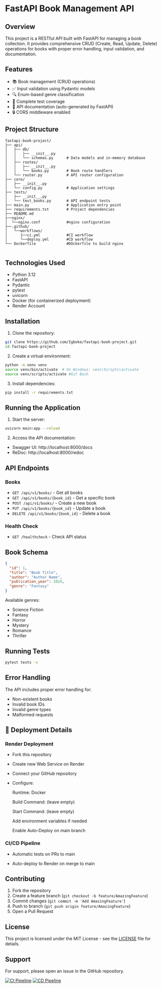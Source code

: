 # FastAPI Book Management API

## Overview

This project is a RESTful API built with FastAPI for managing a book collection. It provides comprehensive CRUD (Create, Read, Update, Delete) operations for books with proper error handling, input validation, and documentation.

## Features

- 📚 Book management (CRUD operations)
- ✅ Input validation using Pydantic models
- 🔍 Enum-based genre classification
- 🧪 Complete test coverage
- 📝 API documentation (auto-generated by FastAPI)
- 🔒 CORS middleware enabled

## Project Structure

```
fastapi-book-project/
├── api/
│   ├── db/
│   │   ├── __init__.py
│   │   └── schemas.py      # Data models and in-memory database
│   ├── routes/
│   │   ├── __init__.py
│   │   └── books.py        # Book route handlers
│   └── router.py           # API router configuration
├── core/
│   ├── __init__.py
│   └── config.py           # Application settings
├── tests/
│   ├── __init__.py
│   └── test_books.py       # API endpoint tests
├── main.py                 # Application entry point
├── requirements.txt        # Project dependencies
├── README.md
├──nginx/
│  └──nginx.conf            #nginx configuration
├──.github/
│   └──workflows/
│      ├──ci.yml            #CI workflow
│      └──deploy.yml        #CD workflow
└── Dockerfile              #DOckerfile to build nginx
  
```

## Technologies Used

- Python 3.12
- FastAPI
- Pydantic
- pytest
- uvicorn
- Docker (for containerized deployment)
- Render Account

## Installation

1. Clone the repository:

```bash
git clone https://github.com/Igboke/fastapi-book-project.git
cd fastapi-book-project
```

2. Create a virtual environment:

```bash
python -m venv venv
source venv/bin/activate  # On Windows: venv\Scripts\activate
source venv/scripts/activate #Git Bash
```

3. Install dependencies:

```bash
pip install -r requirements.txt
```

## Running the Application

1. Start the server:

```bash
uvicorn main:app --reload
```

2. Access the API documentation:

- Swagger UI: http://localhost:8000/docs
- ReDoc: http://localhost:8000/redoc

## API Endpoints

### Books

- `GET /api/v1/books/` - Get all books
- `GET /api/v1/books/{book_id}` - Get a specific book
- `POST /api/v1/books/` - Create a new book
- `PUT /api/v1/books/{book_id}` - Update a book
- `DELETE /api/v1/books/{book_id}` - Delete a book

### Health Check

- `GET /healthcheck` - Check API status

## Book Schema

```json
{
  "id": 1,
  "title": "Book Title",
  "author": "Author Name",
  "publication_year": 2024,
  "genre": "Fantasy"
}
```

Available genres:

- Science Fiction
- Fantasy
- Horror
- Mystery
- Romance
- Thriller

## Running Tests

```bash
pytest tests -v
```

## Error Handling

The API includes proper error handling for:

- Non-existent books
- Invalid book IDs
- Invalid genre types
- Malformed requests

## 🚀 Deployment Details

### Render Deployment

- Fork this repository

- Create new Web Service on Render

- Connect your GitHub repository

- Configure:

  Runtime: Docker

  Build Command: (leave empty)

  Start Command: (leave empty)

  Add environment variables if needed

  Enable Auto-Deploy on main branch

### CI/CD Pipeline

- Automatic tests on PRs to main

- Auto-deploy to Render on merge to main

## Contributing

1. Fork the repository
2. Create a feature branch (`git checkout -b feature/AmazingFeature`)
3. Commit changes (`git commit -m 'Add AmazingFeature'`)
4. Push to branch (`git push origin feature/AmazingFeature`)
5. Open a Pull Request

## License

This project is licensed under the MIT License - see the [LICENSE](LICENSE) file for details.

## Support

For support, please open an issue in the GitHub repository.

[![CI Pipeline](https://github.com/Igboke/fastapi-book-project/actions/workflows/ci.yml/badge.svg)](https://github.com/Igboke/fastapi-book-project/actions/workflows/ci.yml)
[![CD Pipeline](https://github.com/Igboke/fastapi-book-project/actions/workflows/deploy.yml/badge.svg)](https://github.com/Igboke/fastapi-book-project/actions/workflows/deploy.yml)